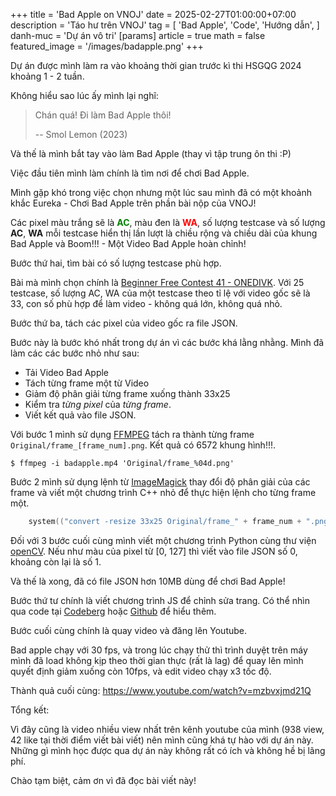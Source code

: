 +++
title = 'Bad Apple on VNOJ'
date = 2025-02-27T01:00:00+07:00
description = 'Táo hư trên VNOJ'
tag = [
	'Bad Apple',
	'Code',
	'Hướng dẫn',
]
danh-muc = 'Dự án vô tri'
[params]
	article = true
	math = false
featured_image = '/images/badapple.png'
+++

Dự án được mình làm ra vào khoảng thời gian trước kì thi HSGQG 2024 khoảng 1 - 2 tuần. 

Không hiểu sao lúc ấy mình lại nghĩ:

> Chán quá! Đi làm Bad Apple thôi!
> 
> -- Smol Lemon (2023)

Và thế là mình bắt tay vào làm Bad Apple (thay vì tập trung ôn thi :P)

Việc đầu tiên mình làm chính là tìm nơi để chơi Bad Apple. 

Mình gặp khó trong việc chọn nhưng một lúc sau mình đã có một khoảnh khắc Eureka - Chơi Bad Apple trên phần bài nộp của VNOJ!

Các pixel màu trắng sẽ là <strong><span style="color:Green;">AC</span></strong>, màu đen là <strong><span style="color:Red;">WA</span></strong>, số lượng testcase và số lượng **AC**, **WA** mỗi testcase hiển thị lần lượt là chiều rộng và chiều dài của khung Bad Apple và Boom!!! - Một Video Bad Apple hoàn chỉnh!

Bước thứ hai, tìm bài có số lượng testcase phù hợp.

Bài mà mình chọn chính là [Beginner Free Contest 41 - ONEDIVK](https://oj.vnoi.info/problem/fcb041_onedivk). Với 25 testcase, số lượng AC, WA của một testcase theo tỉ lệ với video gốc sẽ là 33, con số phù hợp để làm video - không quá lớn, không quá nhỏ.

Bước thứ ba, tách các pixel của video gốc ra file JSON.

Bước này là bước khó nhất trong dự án vì các bước khá lằng nhằng. Mình đã làm các các bước nhỏ như sau:
- Tải Video Bad Apple
- Tách từng frame một từ Video
- Giảm độ phân giải từng frame xuống thành 33x25
- Kiểm tra *từng pixel* của *từng frame*.
- Viết kết quả vào file JSON.

Với bước 1 mình sử dụng [FFMPEG](https://ffmpeg.org/) tách ra thành từng frame `Original/frame_[frame_num].png`. Kết quả có 6572 khung hình!!!.

```shell
$ ffmpeg -i badapple.mp4 'Original/frame_%04d.png'
```

Bước 2 mình sử dụng lệnh từ [ImageMagick](https://imagemagick.org/) thay đổi độ phân giải của các frame và viết một chương trình C++ nhỏ để thực hiện lệnh cho từng frame một.

```C++
	system(("convert -resize 33x25 Original/frame_" + frame_num + ".png Low_Res_33x25/frame_" + frame_num + ".png").c_str());
```

Đối với 3 bước cuối cùng mình viết một chương trình Python cùng thư viện [openCV](https://opencv.org/). Nếu như màu của pixel từ [0, 127] thì viết vào file JSON số 0, khoảng còn lại là số 1.

Và thế là xong, đã có file JSON hơn 10MB dùng để chơi Bad Apple!

Bước thứ tư chính là viết chương trình JS để chỉnh sửa trang. Có thể nhìn qua code tại [Codeberg](https://codeberg.org/SmolLemon/Bad-Apple/src/branch/main/userscript.js) hoặc [Github](https://github.com/SmolLemon/Bad-Apple/blob/main/userscript.js) để hiểu thêm.

Bước cuối cùng chính là quay video và đăng lên Youtube.

Bad apple chạy với 30 fps, và trong lúc chạy thử thì trình duyệt trên máy mình đã load không kịp theo thời gian thực (rất là lag) để quay lên mình quyết định giảm xuống còn 10fps, và edit video chạy x3 tốc độ.

Thành quả cuối cùng: <https://www.youtube.com/watch?v=mzbvxjmd21Q>

Tổng kết:

Vì đây cũng là video nhiều view nhất trên kênh youtube của mình (938 view, 42 like tại thời điểm viết bài viết) nên mình cũng khá tự hào với dự án này. Những gì mình học được qua dự án này không rất có ích và không hề bị lãng phí.

Chào tạm biệt, cảm ơn vì đã đọc bài viết này!
